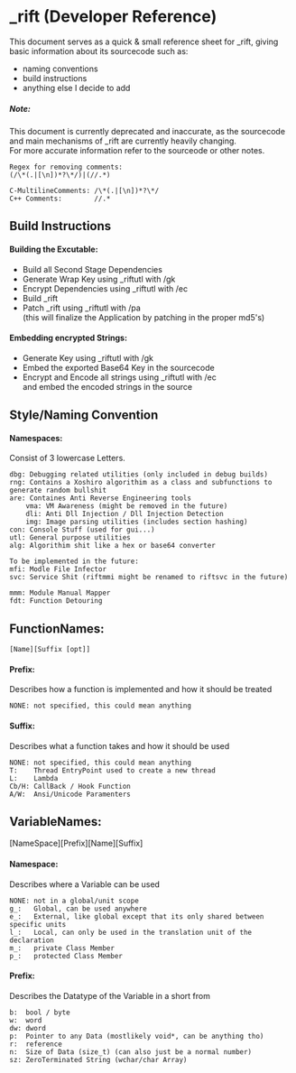 # \_rift (Developer Reference)
This document serves as a quick & small reference sheet for \_rift,
giving basic information about its sourcecode such as:
- naming conventions
- build instructions
- anything else I decide to add

##### Note:
This document is currently deprecated and inaccurate,
as the sourcecode and main mechanisms of \_rift are currently heavily changing.\
For more accurate information refer to the sourceode or other notes.
```
Regex for removing comments:
(/\*(.|[\n])*?\*/)|(//.*)

C-MultilineComments: /\*(.|[\n])*?\*/
C++ Comments:        //.*
```

## Build Instructions
#### Building the Excutable:
- Build all Second Stage Dependencies
- Generate Wrap Key using _riftutl with /gk
- Encrypt Dependencies using _riftutl with /ec
- Build _rift 
- Patch _rift using _riftutl with /pa\
  (this will finalize the Application by patching in the proper md5's)

#### Embedding encrypted Strings:
- Generate Key using _riftutl with /gk
- Embed the exported Base64 Key in the sourcecode
- Encrypt and Encode all strings using _riftutl with /ec\
  and embed the encoded strings in the source

## Style/Naming Convention
#### Namespaces: 
Consist of 3 lowercase Letters.
```
dbg: Debugging related utilities (only included in debug builds)
rng: Contains a Xoshiro algorithim as a class and subfunctions to generate random bullshit
are: Containes Anti Reverse Engineering tools
    vma: VM Awareness (might be removed in the future)
    dli: Anti Dll Injection / Dll Injection Detection
    img: Image parsing utilities (includes section hashing)
con: Console Stuff (used for gui...)
utl: General purpose utilities
alg: Algorithim shit like a hex or base64 converter

To be implemented in the future:
mfi: Modle File Infector
svc: Service Shit (riftmmi might be renamed to riftsvc in the future)

mmm: Module Manual Mapper
fdt: Function Detouring
```

## FunctionNames:
`[Name][Suffix [opt]]`

#### Prefix:
Describes how a function is implemented and how it should be treated
```
NONE: not specified, this could mean anything
```

#### Suffix:
Describes what a function takes and how it should be used
```
NONE: not specified, this could mean anything
T:    Thread EntryPoint used to create a new thread
L:    Lambda
Cb/H: CallBack / Hook Function
A/W:  Ansi/Unicode Paramenters
```

## VariableNames:
[NameSpace][Prefix][Name][Suffix]

#### Namespace:
Describes where a Variable can be used
```
NONE: not in a global/unit scope
g_:   Global, can be used anywhere
e_:   External, like global except that its only shared between specific units
l_:   Local, can only be used in the translation unit of the declaration
m_:   private Class Member
p_:   protected Class Member 
```

#### Prefix:
Describes the Datatype of the Variable in a short from
```
b:  bool / byte
w:  word
dw: dword
p:  Pointer to any Data (mostlikely void*, can be anything tho)
r:  reference
n:  Size of Data (size_t) (can also just be a normal number)
sz: ZeroTerminated String (wchar/char Array)
```